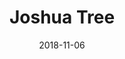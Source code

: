 ---
weight: 1
images:
- https://unsplash.com/photos/DceD4ZpVSlQ/download?ixid=M3wxMjA3fDB8MXxhbGx8MjZ8fHx8fHwyfHwxNzAwMTIxNjcwfA&force=true
- https://unsplash.com/photos/zlooDHqGGSE/download?ixid=M3wxMjA3fDB8MXxhbGx8MjR8fHx8fHwyfHwxNzAwMTIxNjcwfA&force=true
- https://unsplash.com/photos/iXAF_YbZ2ow/download?ixid=M3wxMjA3fDB8MXxhbGx8MjV8fHx8fHwyfHwxNzAwMTIxNjcwfA&force=true
title: Joshua Tree
date: 2018-11-06
tags:
- archive # all posts
- photography
---